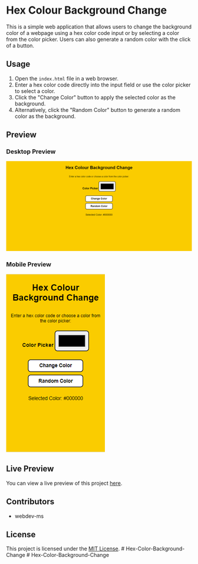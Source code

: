 # Hex Colour Background Change

This is a simple web application that allows users to change the background color of a webpage using a hex color code input or by selecting a color from the color picker. Users can also generate a random color with the click of a button.

## Usage

1. Open the `index.html` file in a web browser.
2. Enter a hex color code directly into the input field or use the color picker to select a color.
3. Click the "Change Color" button to apply the selected color as the background.
4. Alternatively, click the "Random Color" button to generate a random color as the background.

## Preview

### Desktop Preview
![Desktop Preview](<Desktop preview.png>)

### Mobile Preview
![Mobile Preview](<preview images/mobile preview.png>)

## Live Preview

You can view a live preview of this project [here](https://webdev-ms.github.io/Hex-Color-Background-Change/).

## Contributors

- webdev-ms

## License

This project is licensed under the [MIT License](LICENSE).
#   H e x - C o l o r - B a c k g r o u n d - C h a n g e 
 
 #   H e x - C o l o r - B a c k g r o u n d - C h a n g e 
 
 
